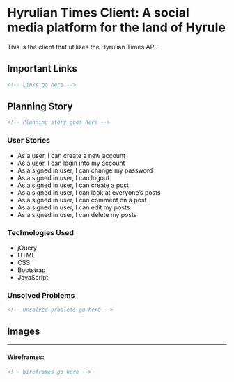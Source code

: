 # Hyrulian Times Client: A social media platform for the land of Hyrule

This is the client that utilizes the Hyrulian Times API.

## Important Links

```md
<!-- Links go here -->
```

## Planning Story

```md
<!-- Planning story goes here -->
```

### User Stories

- As a user, I can create a new account
- As a user, I can login into my account
- As a signed in user, I can change my password
- As a signed in user, I can logout
- As a signed in user, I can create a post
- As a signed in user, I can look at everyone’s posts
- As a signed in user, I can comment on a post
- As a signed in user, I can edit my posts
- As a signed in user, I can delete my posts

### Technologies Used

- jQuery
- HTML
- CSS
- Bootstrap
- JavaScript

### Unsolved Problems

```md
<!-- Unsolved problems go here -->
```

## Images

---

#### Wireframes:

```md
<!-- Wireframes go here -->
```